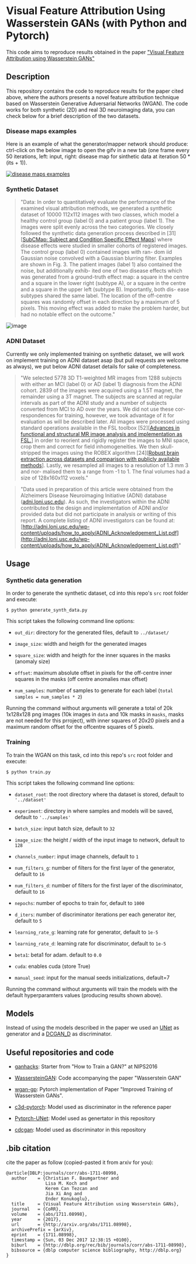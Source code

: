 # Visual Feature Attribution Using Wasserstein GANs (with Python and Pytorch)

This code aims to reproduce results obtained in the paper ["Visual Feature Attribution using Wasserstein GANs"](https://arxiv.org/abs/1711)

## Description

This repository contains the code to reproduce results for the paper cited above, where the authors presents a novel feature attribution technique based on Wasserstein Generative Adversarial Networks (WGAN). The code works for both synthetic (2D) and real 3D neuroimaging data, you can check below for a brief description of the two datasets.

### Disease maps examples

Here is an example of what the generator/mapper network should produce: ctrl-click on the below image to open the gifv in a new tab (one frame every 50 iterations, left: input, right: disease map for sinthetic data at iteration 50 * (its + 1)).

[![disease maps examples](doc/imgs/fake_samples_03100.png)](https://i.imgur.com/TGreChH.gifv)

### Synthetic Dataset

>"Data:
In order to quantitatively evaluate the performance
of the examined visual attribution methods,  we generated
a  synthetic  dataset  of  10000  112x112  images  with  two
classes, which model a healthy control group (label 0) and a
patient group (label 1). The images were split evenly across
the two categories.  We closely followed the synthetic data
generation process described in [31][[SubCMap: Subject and Condition Specific Effect Maps](https://arxiv.org/abs/1701.02610)]
where disease effects were studied in smaller cohorts of registered images.
The control group (label 0) contained images with ran-
dom iid Gaussian noise convolved with a Gaussian blurring
filter.  Examples are shown in Fig.  3.  The patient images
(label 1) also contained the noise,  but additionally exhib-
ited one of two disease effects which was generated from a
ground-truth effect map: a square in the centre and a square
in the lower right (subtype A), or a square in the centre and a
square in the upper left (subtype B). Importantly, both dis-
ease subtypes shared the same label.   The location of the
off-centre squares was randomly offset in each direction by
a maximum of 5 pixels.  This moving effect was added to
make the problem harder, but had no notable effect on the
outcome."

![image](doc/imgs/im3.png)


### ADNI Dataset

Currently we only implemented training on synthetic dataset, we will work on implement training on ADNI dataset asap (but pull requests are welcome as always), we put below ADNI dataset details for sake of completeness.

>"We selected 5778 3D T1-weighted MR images from
1288 subjects with either an MCI (label 0) or AD (label 1) diagnosis from the ADNI cohort. 2839 of the images
were acquired using a 1.5T magnet, the remainder using a
3T magnet. The subjects are scanned at regular intervals as
part of the ADNI study and a number of subjects converted
from MCI to AD over the years. We did not use these cor-
respondences for training, however, we took advantage of it
for evaluation as will be described later.
All images were processed using standard operations
available in the FSL toolbox [52][[Advances in functional and structural MR 
image analysis and implementation as FSL.](https://www.ncbi.nlm.nih.gov/pubmed/15501092)] in order to reorient and
rigidly register the images to MNI space, crop them and
correct for field inhomogeneities. We then skull-stripped
the images using the ROBEX algorithm [24][[Robust brain extraction across datasets and comparison with
publicly available methods](https://www.ncbi.nlm.nih.gov/pubmed/21880566)]. Lastly, we
resampled all images to a resolution of 1.3 mm 3 and nor-
malised them to a range from -1 to 1. The final volumes
had a size of 128x160x112 voxels."

>"Data used in preparation of this article were obtained from
the Alzheimers Disease Neuroimaging Initiative (ADNI) database
([adni.loni.usc.edu](http://adni.loni.usc.edu)).
As such, the investigators within the ADNI
contributed to the design and implementation of ADNI and/or provided data but 
did not participate in analysis or writing of this
report. A complete listing of ADNI investigators can be found at:
[http://adni.loni.usc.edu/wp-content/uploads/how_to_apply/ADNI_Acknowledgement_List.pdf](http://adni.loni.usc.edu/wp-content/uploads/how_to_apply/ADNI_Acknowledgement_List.pdf)"


## Usage

### Synthetic data generation
In order to generate the synthetic dataset, cd into this repo's `src` root folder and execute:

    $ python generate_synth_data.py

This script takes the following command line options:

- `out_dir`: directory for the generated files, default to `../dataset/`

- `image_size`: width and heigth for the generated images

- `square_size`: width and heigth for the inner squares in the masks (anomaly size)

- `offset`: maximum absolute offset in pixels for the off-centre inner squares in the masks (off centre anomalies max offset)

- `num_samples`: number of samples to generate for each label (`total samples = num_samples * 2`)

Running the command without arguments will generate a total of 20k 1x128x128 png images (10k images in `data` and 10k masks in `masks`, masks are not needed for this prroject), with inner squares of 20x20 pixels and a maximum random offset for the offcentre squares of 5 pixels. 

### Training

To train the WGAN on this task, cd into this repo's `src` root folder and execute:

    $ python train.py


This script takes the following command line options:

- `dataset_root`: the root directory where tha dataset is stored, default to `'../dataset'`

- `experiment`: directory in where samples and models will be saved, default to `'../samples'`

- `batch_size`: input batch size, default to `32`

- `image_size`: the height / width of the input image to network, default to `128`

- `channels_number`: input image channels, default to `1`

- `num_filters_g`: number of filters for the first layer of the generator, default to `16`

- `num_filters_d`: number of filters for the first layer of the discriminator, default to `16`

- `nepochs`: number of epochs to train for, default to `1000`

- `d_iters`: number of discriminator iterations per each generator iter, default to `5`

- `learning_rate_g`: learning rate for generator, default to `1e-5`

- `learning_rate_d`: learning rate for discriminator, default to `1e-5`

- `beta1`: beta1 for adam. default to `0.0`

- `cuda`: enables cuda (store True)

- `manual_seed`: input for the manual seeds initializations, default=7

Running the command without arguments will train the models with the default hyperparamters values (producing results shown above).


## Models

Instead of using the models described in the paper we used an [UNet](https://github.com/milesial/Pytorch-UNet) as generator and a [DCGAN_D](https://github.com/lim0606/pytorch-geometric-gan/blob/master/models/dcgan.py) as discriminator.


## Useful repositories and code

 - [ganhacks](https://github.com/soumith/ganhacks): Starter from "How to Train a GAN?" at NIPS2016

 - [WassersteinGAN](https://github.com/martinarjovsky/WassersteinGAN): Code accompanying the paper "Wasserstein GAN"

 - [wgan-gp](https://github.com/caogang/wgan-gp): Pytorch implementation of Paper "Improved Training of Wasserstein GANs".

 - [c3d-pytorch](https://github.com/DavideA/c3d-pytorch/blob/master/C3D_model.py): Model used as discriminator in the reference paper

 - [Pytorch-UNet](https://github.com/milesial/Pytorch-UNet): Model used as genertator in this repository

 - [cdcgan](https://github.com/lim0606/pytorch-geometric-gan/blob/master/models/dcgan.py): Model used as discriminator in this repository

## .bib citation
cite the paper as follow (copied-pasted it from arxiv for you):

    @article{DBLP:journals/corr/abs-1711-08998,
      author    = {Christian F. Baumgartner and
                   Lisa M. Koch and
                   Kerem Can Tezcan and
                   Jia Xi Ang and
                   Ender Konukoglu},
      title     = {Visual Feature Attribution using Wasserstein GANs},
      journal   = {CoRR},
      volume    = {abs/1711.08998},
      year      = {2017},
      url       = {http://arxiv.org/abs/1711.08998},
      archivePrefix = {arXiv},
      eprint    = {1711.08998},
      timestamp = {Sun, 03 Dec 2017 12:38:15 +0100},
      biburl    = {http://dblp.org/rec/bib/journals/corr/abs-1711-08998},
      bibsource = {dblp computer science bibliography, http://dblp.org}
    }
